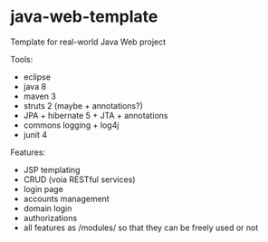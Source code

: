 # java-web-template
Template for real-world Java Web project

Tools:
* eclipse
* java 8
* maven 3
* struts 2 (maybe + annotations?)
* JPA + hibernate 5 + JTA + annotations
* commons logging + log4j
* junit 4

Features:
* JSP templating
* CRUD (voia RESTful services)
* login page
* accounts management
* domain login
* authorizations
* all features as /modules/ so that they can be freely used or not

